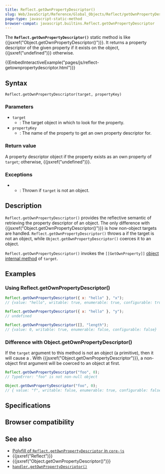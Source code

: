 ```yaml
---
title: Reflect.getOwnPropertyDescriptor()
slug: Web/JavaScript/Reference/Global_Objects/Reflect/getOwnPropertyDescriptor
page-type: javascript-static-method
browser-compat: javascript.builtins.Reflect.getOwnPropertyDescriptor
---
```




The **`Reflect.getOwnPropertyDescriptor()`** static method is like {{jsxref("Object.getOwnPropertyDescriptor()")}}. It returns a property descriptor of the given property if it exists on the object, {{jsxref("undefined")}} otherwise.

{{EmbedInteractiveExample("pages/js/reflect-getownpropertydescriptor.html")}}

## Syntax

```js-nolint
Reflect.getOwnPropertyDescriptor(target, propertyKey)
```

### Parameters

- `target`
  - : The target object in which to look for the property.
- `propertyKey`
  - : The name of the property to get an own property descriptor for.

### Return value

A property descriptor object if the property exists as an own property of `target`; otherwise, {{jsxref("undefined")}}.

### Exceptions

- 
  - : Thrown if `target` is not an object.

## Description

`Reflect.getOwnPropertyDescriptor()` provides the reflective semantic of retrieving the property descriptor of an object. The only difference with {{jsxref("Object.getOwnPropertyDescriptor()")}} is how non-object targets are handled. `Reflect.getOwnPropertyDescriptor()` throws a  if the target is not an object, while `Object.getOwnPropertyDescriptor()` coerces it to an object.

`Reflect.getOwnPropertyDescriptor()` invokes the `[[GetOwnProperty]]` [object internal method](/Web/JavaScript/Reference/Global_Objects/Proxy#object_internal_methods) of `target`.

## Examples

### Using Reflect.getOwnPropertyDescriptor()

```js
Reflect.getOwnPropertyDescriptor({ x: "hello" }, "x");
// {value: "hello", writable: true, enumerable: true, configurable: true}

Reflect.getOwnPropertyDescriptor({ x: "hello" }, "y");
// undefined

Reflect.getOwnPropertyDescriptor([], "length");
// {value: 0, writable: true, enumerable: false, configurable: false}
```

### Difference with Object.getOwnPropertyDescriptor()

If the `target` argument to this method is not an object (a primitive), then it will cause a . With {{jsxref("Object.getOwnPropertyDescriptor")}}, a non-object first argument will be coerced to an object at first.

```js
Reflect.getOwnPropertyDescriptor("foo", 0);
// TypeError: "foo" is not non-null object

Object.getOwnPropertyDescriptor("foo", 0);
// { value: "f", writable: false, enumerable: true, configurable: false }
```

## Specifications



## Browser compatibility



## See also

- [Polyfill of `Reflect.getOwnPropertyDescriptor` in `core-js`](https://github.com/zloirock/core-js#ecmascript-reflect)
- {{jsxref("Reflect")}}
- {{jsxref("Object.getOwnPropertyDescriptor()")}}
- [`handler.getOwnPropertyDescriptor()`](/Web/JavaScript/Reference/Global_Objects/Proxy/Proxy/getOwnPropertyDescriptor)
